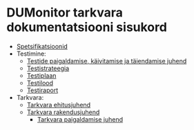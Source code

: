 DUMonitor tarkvara dokumentatsiooni sisukord
============================================

* [Spetsifikatsioonid](spetsifikatsioonid/README.md)
* Testimine:
  * [Testide paigaldamise, käivitamise ja täiendamise juhend](Testide_paigaldamine.md)
  * [Testistrateegia](Testistrateegia.md)
  * [Testiplaan](Testiplaan.md)
  * [Testilood](Testilood.md)
  * [Testiraport](Testiraport.md)
* Tarkvara:
  * [Tarkvara ehitusjuhend](Ehitusjuhend.md)
  * [Tarkvara rakendusjuhend](Rakendusjuhend.md)
    * [Tarkvara paigaldamise juhend](Paigaldamine.md)
